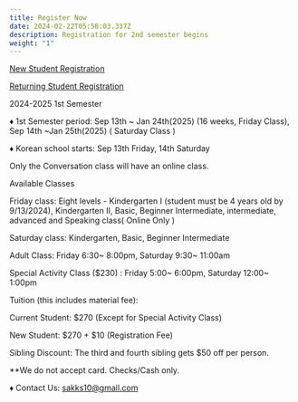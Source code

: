 ```yaml
---
title: Register Now
date: 2024-02-22T05:58:03.337Z
description: Registration for 2nd semester begins
weight: "1"
---
```

<a class="bg-blue-500 hover:bg-blue-700 text-white font-bold py-2 px-4 rounded my-8" href="/registration_pages/register">New Student Registration</a>

<a class="bg-blue-500 hover:bg-blue-700 text-white font-bold py-2 px-4 rounded" href="/registration_pages/reregister">Returning Student Registration</a>

2024-2025 1st Semester

♦ 1st Semester period: Sep 13th \~ Jan 24th(2025) (16 weeks, Friday Class), Sep 14th \~Jan 25th(2025) ( Saturday Class )

♦ Korean school starts: Sep 13th Friday, 14th Saturday

Only the Conversation class will have an online class.



Available Classes

Friday class: Eight levels - Kindergarten I (student must be 4 years old by 9/13/2024), Kindergarten II, Basic, Beginner Intermediate, intermediate, advanced and Speaking class( Online Only )

Saturday class: Kindergarten, Basic, Beginner Intermediate

Adult Class: Friday 6:30\~ 8:00pm, Saturday 9:30\~ 11:00am

Special Activity Class ($230) :  Friday 5:00\~ 6:00pm, Saturday 12:00\~ 1:00pm



Tuition (this includes material fee):

Current Student: $270 (Except for Special Activity Class)

New Student: $270 + $10 (Registration Fee)

Sibling Discount: The third and fourth sibling gets $50 off per person.

\*\*We do not accept card. Checks/Cash only.

♦ Contact Us: sakks10@gmail.com
